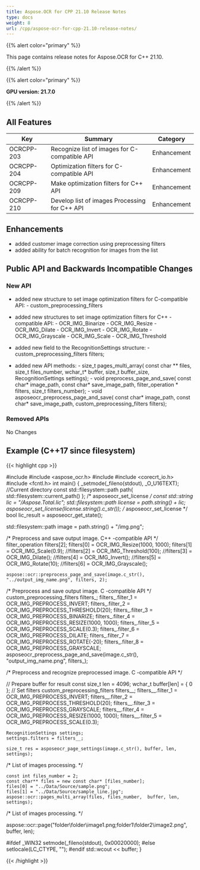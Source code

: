 ```yaml
---
title: Aspose.OCR for CPP 21.10 Release Notes
type: docs
weight: 8
url: /cpp/aspose-ocr-for-cpp-21.10-release-notes/
---
```


{{% alert color="primary" %}}

This page contains release notes for Aspose.OCR for C++ 21.10.

{{% /alert %}}

{{% alert color="primary" %}}

**GPU version: 21.7.0**

{{% /alert %}}

## All Features

|Key|Summary|Category|
|---|---|---|
|OCRCPP-203| Recognize list of images for C-compatible API |Enhancement|
|OCRCPP-204| Optimization filters for C-compatible API |Enhancement|
|OCRCPP-209| Make optimization filters for C++ API |Enhancement|
|OCRCPP-210| Develop list of images Processing for C++ API |Enhancement|


## Enhancements

- added customer image correction using preprocessing filters
- added ability for batch recognition for images from the list


## Public API and Backwards Incompatible Changes

### New API

- added new structure to set image optimization filters for C-compatible API:
		- custom_preprocessing_filters
- added new structures to set image optimization filters for C++ -compatible API:
		- OCR_IMG_Binarize
		- OCR_IMG_Resize
		- OCR_IMG_Dilate
		- OCR_IMG_Invert
		- OCR_IMG_Rotate
		- OCR_IMG_Grayscale
		- OCR_IMG_Scale
		- OCR_IMG_Threshold

- added new field to the RecognitionSettings structure:
		- custom_preprocessing_filters filters;

- added new API methods:
        -  size_t pages_multi_array(
            const char ** files,
            size_t files_number,
            wchar_t* buffer,
            size_t buffer_size,
            RecognitionSettings settings);
        -  void preprocess_page_and_save(
            const char* image_path,
            const char* save_image_path,
            filter_operation * filters, size_t filters_number);
		-  void asposeocr_preprocess_page_and_save(
			const char* image_path,
			const char* save_image_path,
			custom_preprocessing_filters filters);


### Removed APIs

No Changes

## Example (C++17 since filesystem)

{{< highlight cpp >}}

#include <iostream>
#include <aspose_ocr.h>
#include <filesystem>
#include <corecrt_io.h>
#include <fcntl.h>
int main()
{
_setmode(_fileno(stdout), _O_U16TEXT);
//Current directory const
std::filesystem::path path{ std::filesystem::current_path() };
/* asposeocr_set_license */
const std::string lic = "/Aspose.Total.lic";
std::filesystem::path license = path.string() + lic;
asposeocr_set_license(license.string().c_str());
/* asposeocr_set_license */
bool lic_result = asposeocr_get_state();

std::filesystem::path image = path.string() + "/img.png";

/* Preprocess and save output image. C++ -compatible API */
	filter_operation filters[2];
	filters[0] = OCR_IMG_Resize(1000, 1000);
	filters[1] = OCR_IMG_Scale(0.9);
	//filters[2] = OCR_IMG_Threshold(100);
	//filters[3] = OCR_IMG_Dilate();
	//filters[4] = OCR_IMG_Invert();
	//filters[5] = OCR_IMG_Rotate(10);
	//filters[6] = OCR_IMG_Grayscale();

	aspose::ocr::preprocess_page_and_save(image.c_str(), "../output_img_name.png", filters, 2);
	
/* Preprocess and save output image. C -compatible API */
	custom_preprocessing_filters filters_;
	filters_.filter_1 = OCR_IMG_PREPROCESS_INVERT;
	filters_.filter_2 = OCR_IMG_PREPROCESS_THRESHOLD(20);
	filters_.filter_3 = OCR_IMG_PREPROCESS_BINARIZE;
	filters_.filter_4 = OCR_IMG_PREPROCESS_RESIZE(1000, 1000);
	filters_.filter_5 = OCR_IMG_PREPROCESS_SCALE(0.3);
	filters_.filter_6 = OCR_IMG_PREPROCESS_DILATE;
	filters_.filter_7 = OCR_IMG_PREPROCESS_ROTATE(-20);
	filters_.filter_8 = OCR_IMG_PREPROCESS_GRAYSCALE;
	asposeocr_preprocess_page_and_save(image.c_str(), "output_img_name.png", filters_);
	
	
/* Preprocess and recognize preprocessed image. C -compatible API */

// Prepare buffer for result 
	const size_t len = 4096;
	wchar_t buffer[len] = { 0 };
// Set filters
	custom_preprocessing_filters filters__;
	filters__.filter_1 = OCR_IMG_PREPROCESS_INVERT;
	filters__.filter_2 = OCR_IMG_PREPROCESS_THRESHOLD(20);
	filters__.filter_3 = OCR_IMG_PREPROCESS_GRAYSCALE;
	filters__.filter_4 = OCR_IMG_PREPROCESS_RESIZE(1000, 1000);
	filters__.filter_5 = OCR_IMG_PREPROCESS_SCALE(0.3);

	RecognitionSettings settings;
	settings.filters = filters__;
	
	size_t res = asposeocr_page_settings(image.c_str(), buffer, len, settings);
	

/* List of images processing. */ 
 
	const int files_number = 2;
	const char** files = new const char* [files_number];
	files[0] = "../Data/Source/sample.png";
	files[1] = "../Data/Source/sample_line.jpg";
	aspose::ocr::pages_multi_array(files, files_number,  buffer, len, settings);
	
/* List of images processing. */ 
 
   aspose::ocr::page("folder\\folder\\image1.png;folder1\\folder2\\image2.png", buffer, len);
	
#ifdef _WIN32
    setmode(_fileno(stdout), 0x00020000);
#else
    setlocale(LC_CTYPE, "");
#endif
    std::wcout << buffer;
}

{{< /highlight >}}
